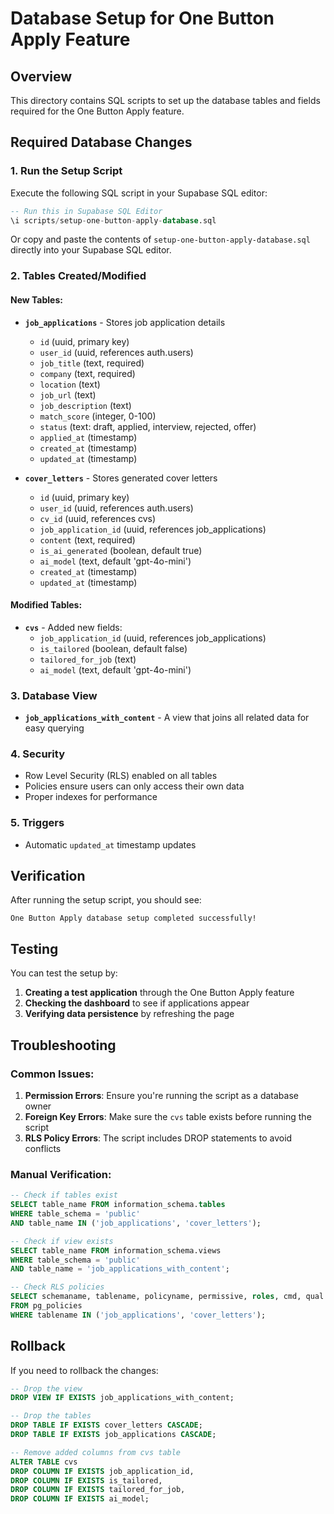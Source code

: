 # Database Setup for One Button Apply Feature

## Overview
This directory contains SQL scripts to set up the database tables and fields required for the One Button Apply feature.

## Required Database Changes

### 1. Run the Setup Script
Execute the following SQL script in your Supabase SQL editor:

```sql
-- Run this in Supabase SQL Editor
\i scripts/setup-one-button-apply-database.sql
```

Or copy and paste the contents of `setup-one-button-apply-database.sql` directly into your Supabase SQL editor.

### 2. Tables Created/Modified

#### New Tables:
- **`job_applications`** - Stores job application details
  - `id` (uuid, primary key)
  - `user_id` (uuid, references auth.users)
  - `job_title` (text, required)
  - `company` (text, required)
  - `location` (text)
  - `job_url` (text)
  - `job_description` (text)
  - `match_score` (integer, 0-100)
  - `status` (text: draft, applied, interview, rejected, offer)
  - `applied_at` (timestamp)
  - `created_at` (timestamp)
  - `updated_at` (timestamp)

- **`cover_letters`** - Stores generated cover letters
  - `id` (uuid, primary key)
  - `user_id` (uuid, references auth.users)
  - `cv_id` (uuid, references cvs)
  - `job_application_id` (uuid, references job_applications)
  - `content` (text, required)
  - `is_ai_generated` (boolean, default true)
  - `ai_model` (text, default 'gpt-4o-mini')
  - `created_at` (timestamp)
  - `updated_at` (timestamp)

#### Modified Tables:
- **`cvs`** - Added new fields:
  - `job_application_id` (uuid, references job_applications)
  - `is_tailored` (boolean, default false)
  - `tailored_for_job` (text)
  - `ai_model` (text, default 'gpt-4o-mini')

### 3. Database View
- **`job_applications_with_content`** - A view that joins all related data for easy querying

### 4. Security
- Row Level Security (RLS) enabled on all tables
- Policies ensure users can only access their own data
- Proper indexes for performance

### 5. Triggers
- Automatic `updated_at` timestamp updates

## Verification

After running the setup script, you should see:
```
One Button Apply database setup completed successfully!
```

## Testing

You can test the setup by:

1. **Creating a test application** through the One Button Apply feature
2. **Checking the dashboard** to see if applications appear
3. **Verifying data persistence** by refreshing the page

## Troubleshooting

### Common Issues:

1. **Permission Errors**: Ensure you're running the script as a database owner
2. **Foreign Key Errors**: Make sure the `cvs` table exists before running the script
3. **RLS Policy Errors**: The script includes DROP statements to avoid conflicts

### Manual Verification:

```sql
-- Check if tables exist
SELECT table_name FROM information_schema.tables 
WHERE table_schema = 'public' 
AND table_name IN ('job_applications', 'cover_letters');

-- Check if view exists
SELECT table_name FROM information_schema.views 
WHERE table_schema = 'public' 
AND table_name = 'job_applications_with_content';

-- Check RLS policies
SELECT schemaname, tablename, policyname, permissive, roles, cmd, qual 
FROM pg_policies 
WHERE tablename IN ('job_applications', 'cover_letters');
```

## Rollback

If you need to rollback the changes:

```sql
-- Drop the view
DROP VIEW IF EXISTS job_applications_with_content;

-- Drop the tables
DROP TABLE IF EXISTS cover_letters CASCADE;
DROP TABLE IF EXISTS job_applications CASCADE;

-- Remove added columns from cvs table
ALTER TABLE cvs 
DROP COLUMN IF EXISTS job_application_id,
DROP COLUMN IF EXISTS is_tailored,
DROP COLUMN IF EXISTS tailored_for_job,
DROP COLUMN IF EXISTS ai_model;
``` 